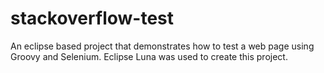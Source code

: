 # stackoverflow-test

An eclipse based project that demonstrates how to test a web page using Groovy and Selenium. Eclipse Luna was used to create this project.
